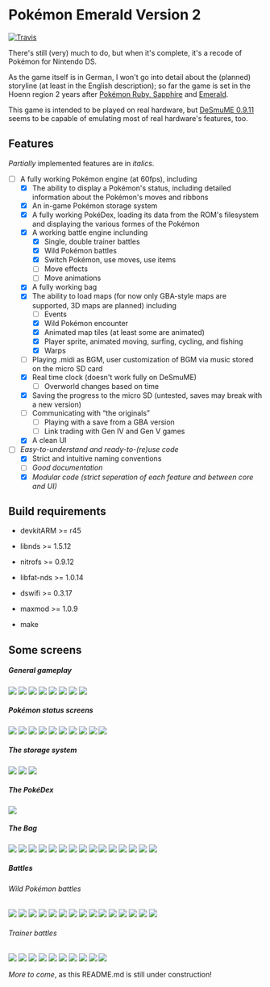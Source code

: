 Pokémon Emerald Version 2
=========================
[![Travis](https://travis-ci.org/PH111P/perm2.svg?branch=master)](https://travis-ci.org/PH111P/perm2)

There's still (very) much to do, but when it's complete, it's a recode of Pokémon for Nintendo DS.

As the game itself is in German, I won't go into detail about the (planned) storyline (at least in the English description);
so far the game is set in the Hoenn region 2 years after [Pokémon Ruby, Sapphire](https://en.wikipedia.org/wiki/Pok%C3%A9mon_Ruby_and_Sapphire) and [Emerald](https://en.wikipedia.org/wiki/Pok%C3%A9mon_Emerald).

This game is intended to be played on real hardware, but [DeSmuME 0.9.11](http://desmume.org/) seems to be capable of emulating most of real hardware's features, too.

Features
--------

_Partially_ implemented features are in _italics_.

* [ ] A fully working Pokémon engine (at 60fps), including
    * [x] The ability to display a Pokémon's status, including detailed information about the Pokémon's moves and ribbons
    * [x] An in-game Pokémon storage system
    * [x] A fully working PokéDex, loading its data from the ROM's filesystem and displaying the various formes of the Pokémon
    * [x] A working battle engine inclunding
        * [x] Single, double trainer battles
        * [x] Wild Pokémon battles
        * [x] Switch Pokémon, use moves, use items
        * [ ] Move effects
        * [ ] Move animations
    * [x] A fully working bag
    * [x] The ability to load maps (for now only GBA-style maps are supported, 3D maps are planned) including
      * [ ] Events
      * [x] Wild Pokémon encounter
      * [x] Animated map tiles (at least some are animated)
      * [x] Player sprite, animated moving, surfing, cycling, and fishing
      * [x] Warps
    * [ ] Playing .midi as BGM, user customization of BGM via music stored on the micro SD card
    * [x] Real time clock (doesn't work fully on DeSmuME)
      * [ ] Overworld changes based on time
    * [x] Saving the progress to the micro SD (untested, saves may break with a new version)
    * [ ] Communicating with “the originals”
      * [ ] Playing with a save from a GBA version
      * [ ] Link trading with Gen IV and Gen V games
    * [x] A clean UI
* [ ] _Easy-to-understand and ready-to-(re)use code_
    * [x] Strict and intuitive naming conventions
    * [ ] _Good documentation_
    * [x] _Modular code (strict seperation of each feature and between core and UI)_

Build requirements
------------------
* devkitARM >= r45
* libnds >= 1.5.12
* nitrofs >= 0.9.12
* libfat-nds >= 1.0.14
* dswifi >= 0.3.17
* maxmod >= 1.0.9

* make

Some screens
------------

##### General gameplay
![](https://github.com/PH111P/perm2/blob/master/P-Emerald_2/Screens/st01.png)
![](https://github.com/PH111P/perm2/blob/master/P-Emerald_2/Screens/st02.png)
![](https://github.com/PH111P/perm2/blob/master/P-Emerald_2/Screens/gm01.png)
![](https://github.com/PH111P/perm2/blob/master/P-Emerald_2/Screens/gm02.png)
![](https://github.com/PH111P/perm2/blob/master/P-Emerald_2/Screens/gm03.png)
![](https://github.com/PH111P/perm2/blob/master/P-Emerald_2/Screens/gm04.png)
![](https://github.com/PH111P/perm2/blob/master/P-Emerald_2/Screens/gm05.png)
![](https://github.com/PH111P/perm2/blob/master/P-Emerald_2/Screens/gm06.png)

##### Pokémon status screens

![](https://github.com/PH111P/perm2/blob/master/P-Emerald_2/Screens/sts01.png)
![](https://github.com/PH111P/perm2/blob/master/P-Emerald_2/Screens/sts02.png)
![](https://github.com/PH111P/perm2/blob/master/P-Emerald_2/Screens/sts03.png)
![](https://github.com/PH111P/perm2/blob/master/P-Emerald_2/Screens/sts04.png)
![](https://github.com/PH111P/perm2/blob/master/P-Emerald_2/Screens/sts05.png)
![](https://github.com/PH111P/perm2/blob/master/P-Emerald_2/Screens/sts06.png)
![](https://github.com/PH111P/perm2/blob/master/P-Emerald_2/Screens/sts07.png)
![](https://github.com/PH111P/perm2/blob/master/P-Emerald_2/Screens/sts08.png)
![](https://github.com/PH111P/perm2/blob/master/P-Emerald_2/Screens/sts09.png)
![](https://github.com/PH111P/perm2/blob/master/P-Emerald_2/Screens/sts10.png)

##### The storage system

![](https://github.com/PH111P/perm2/blob/master/P-Emerald_2/Screens/bx01.png)
![](https://github.com/PH111P/perm2/blob/master/P-Emerald_2/Screens/bx02.png)
![](https://github.com/PH111P/perm2/blob/master/P-Emerald_2/Screens/bx03.png)

##### The PokéDex
![](https://github.com/PH111P/perm2/blob/master/P-Emerald_2/Screens/dx01.png)

##### The Bag
![](https://github.com/PH111P/perm2/blob/master/P-Emerald_2/Screens/bg01.png)
![](https://github.com/PH111P/perm2/blob/master/P-Emerald_2/Screens/bg02.png)
![](https://github.com/PH111P/perm2/blob/master/P-Emerald_2/Screens/bg03.png)
![](https://github.com/PH111P/perm2/blob/master/P-Emerald_2/Screens/bg04.png)
![](https://github.com/PH111P/perm2/blob/master/P-Emerald_2/Screens/bg05.png)
![](https://github.com/PH111P/perm2/blob/master/P-Emerald_2/Screens/bg06.png)
![](https://github.com/PH111P/perm2/blob/master/P-Emerald_2/Screens/bg07.png)
![](https://github.com/PH111P/perm2/blob/master/P-Emerald_2/Screens/bg08.png)
![](https://github.com/PH111P/perm2/blob/master/P-Emerald_2/Screens/bg09.png)
![](https://github.com/PH111P/perm2/blob/master/P-Emerald_2/Screens/bg10.png)
![](https://github.com/PH111P/perm2/blob/master/P-Emerald_2/Screens/bg11.png)
![](https://github.com/PH111P/perm2/blob/master/P-Emerald_2/Screens/bg12.png)
![](https://github.com/PH111P/perm2/blob/master/P-Emerald_2/Screens/bg13.png)
![](https://github.com/PH111P/perm2/blob/master/P-Emerald_2/Screens/bg14.png)
![](https://github.com/PH111P/perm2/blob/master/P-Emerald_2/Screens/bg15.png)

##### Battles
###### Wild Pokémon battles
![](https://github.com/PH111P/perm2/blob/master/P-Emerald_2/Screens/bt01.png)
![](https://github.com/PH111P/perm2/blob/master/P-Emerald_2/Screens/bt02.png)
![](https://github.com/PH111P/perm2/blob/master/P-Emerald_2/Screens/bt03.png)
![](https://github.com/PH111P/perm2/blob/master/P-Emerald_2/Screens/bt04.png)
![](https://github.com/PH111P/perm2/blob/master/P-Emerald_2/Screens/bt05.png)
![](https://github.com/PH111P/perm2/blob/master/P-Emerald_2/Screens/bt06.png)
![](https://github.com/PH111P/perm2/blob/master/P-Emerald_2/Screens/bt07.png)
![](https://github.com/PH111P/perm2/blob/master/P-Emerald_2/Screens/bt08.png)
![](https://github.com/PH111P/perm2/blob/master/P-Emerald_2/Screens/bt09.png)
![](https://github.com/PH111P/perm2/blob/master/P-Emerald_2/Screens/bt10.png)
![](https://github.com/PH111P/perm2/blob/master/P-Emerald_2/Screens/bt11.png)
![](https://github.com/PH111P/perm2/blob/master/P-Emerald_2/Screens/bt12.png)
![](https://github.com/PH111P/perm2/blob/master/P-Emerald_2/Screens/bt13.png)
![](https://github.com/PH111P/perm2/blob/master/P-Emerald_2/Screens/bt14.png)
![](https://github.com/PH111P/perm2/blob/master/P-Emerald_2/Screens/bt15.png)

###### Trainer battles
![](https://github.com/PH111P/perm2/blob/master/P-Emerald_2/Screens/bt16.png)
![](https://github.com/PH111P/perm2/blob/master/P-Emerald_2/Screens/bt17.png)
![](https://github.com/PH111P/perm2/blob/master/P-Emerald_2/Screens/bt18.png)
![](https://github.com/PH111P/perm2/blob/master/P-Emerald_2/Screens/bt19.png)
![](https://github.com/PH111P/perm2/blob/master/P-Emerald_2/Screens/bt20.png)
![](https://github.com/PH111P/perm2/blob/master/P-Emerald_2/Screens/bt21.png)
![](https://github.com/PH111P/perm2/blob/master/P-Emerald_2/Screens/bt22.png)
![](https://github.com/PH111P/perm2/blob/master/P-Emerald_2/Screens/bt23.png)
![](https://github.com/PH111P/perm2/blob/master/P-Emerald_2/Screens/bt24.png)
![](https://github.com/PH111P/perm2/blob/master/P-Emerald_2/Screens/bt25.png)

_More to come_, as this README.md is still under construction!
